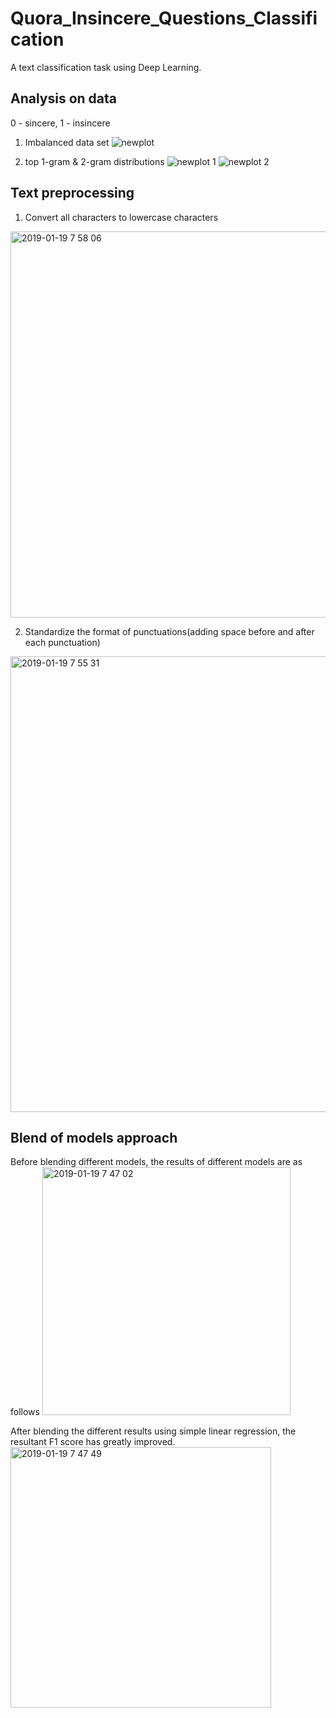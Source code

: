 # Quora_Insincere_Questions_Classification
A text classification task using Deep Learning.
## Analysis on data
0 - sincere,  1 - insincere

1. Imbalanced data set
![newplot](https://user-images.githubusercontent.com/40629085/51426221-64f8bf00-1c22-11e9-92df-35c7d0e99e27.png)

2. top 1-gram & 2-gram distributions
![newplot 1](https://user-images.githubusercontent.com/40629085/51426225-67f3af80-1c22-11e9-8471-5dff47e5a072.png)
![newplot 2](https://user-images.githubusercontent.com/40629085/51426222-65915580-1c22-11e9-863d-480a05890cc5.png)

## Text preprocessing
1. Convert all characters to lowercase characters
<img width="618" alt="2019-01-19 7 58 06" src="https://user-images.githubusercontent.com/40629085/51426365-8eb2e580-1c24-11e9-8bb9-fc70405e030f.png">

2. Standardize the format of punctuations(adding space before and after each punctuation)
<img width="729" alt="2019-01-19 7 55 31" src="https://user-images.githubusercontent.com/40629085/51426335-37ad1080-1c24-11e9-97e1-92264374ac2d.png">


## Blend of models approach
Before blending different models, the results of different models are as follows
<img width="397" alt="2019-01-19 7 47 02" src="https://user-images.githubusercontent.com/40629085/51426275-20b9ee80-1c23-11e9-8990-5563e8d12b68.png">

After blending the different results using simple linear regression, the resultant F1 score has greatly improved.
<img width="417" alt="2019-01-19 7 47 49" src="https://user-images.githubusercontent.com/40629085/51426273-1ef02b00-1c23-11e9-991f-2ce764b124eb.png">
